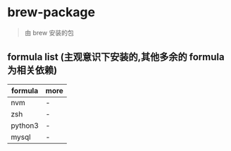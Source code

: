 # brew-package

> 由 brew 安装的包

## formula list (主观意识下安装的,其他多余的 formula 为相关依赖)

| formula | more |
| ------- | ---- |
| nvm     | -    |
| zsh     | -    |
| python3 | -    |
| mysql   | -    |
